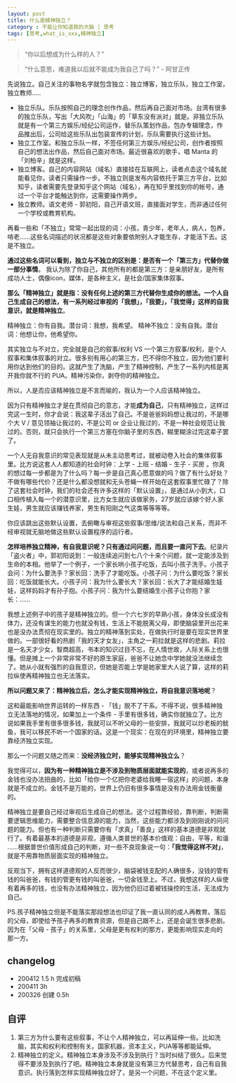 ```yaml
---
layout: post
title: 什么是精神独立？
category : 不能让你知道我的大脑 | 思考
tags: [思考,what_is_xxx,精神独立]
---
```



> “你以后想成为什么样的人？”

> “什么意思，难道我以后就不能成为我自己了吗？” - 阿甘正传

先说独立。自己关注的事物名字就包含独立：独立博客，独立乐队，独立工作室，独立教师.....

- 独立乐队。乐队按照自己的理念创作作品，然后再自己面对市场。台湾有很多的独立乐队，写出「大风吹」「山海」的「草东没有派对」就是。非独立乐队就是有一个第三方娱乐/经纪公司运作，替乐队策划作品，包办专辑理念，作品推出后，公司给这些乐队出包装宣传的计划，乐队需要执行这些计划。
- 独立工作室。和独立乐队一样，不签任何第三方娱乐/经纪公司，创作者按照自己的想法出作品，然后自己面对市场。最近很喜欢的歌手，唱 Manta 的「刘柏辛」就是这样。
- 独立博客。自己的内容网站（域名）直接挂在互联网上，读者点击这个域名就能看见你，读者只需操作一步。不独立则是发布内容依托于第三方平台，比如知乎，读者需要先登录知乎这个网站（域名），再在知乎里找到你的帐号，通过一个平台才能触达到你，这需要操作两步。
- 独立教师。语文老师 - 郭初阳，自己开语文班，直接面对学生，而非通过任何一个学校或教育机构。

再看一些和「不独立」常常一起出现的词：小孩，青少年，老年人，病人，包养，啃老......这些名词描述的状况都是这些对象要依附别人才能生存，才能活下去。这是不独立。

**通过这些名词可以看到，独立与不独立的区别是：是否有一个「第三方」代替你做一部分事情**。 我认为除了你自己，其他所有的都是第三方：是亲朋好友，是所有成功人士，偶像icon，媒体，是各种主义，是社会/国家集体叙事。

**那么「精神独立」就是指：没有任何上述的第三方代替你生成你的想法。一个人自己生成自己的想法，有一系列经过审视的「我想」，「我要」，「我觉得」这样的自我意识，就是精神独立**。

精神独立：你有自我。潜台词：我想，我希望。
精神不独立：没有自我。潜台词：他想让你，他希望你。

其实独立与不对立，完全就是自己的叙事/权利 VS 一个第三方叙事/权利，是个人叙事和集体叙事的对立。很多别有用心的第三方，巴不得你不独立，因为他们要利用你达到他们的目的。这就产生了洗脑，产生了精神控制，产生了一系列内核是离开我你就不行的 PUA。精神污染你，剥夺你的精神独立。

所以，人是否应该精神独立是不言而喻的，我认为一个人应该精神独立。

因为只有精神独立才是在贯彻自己的意志，才能**成为自己**，只有精神独立，这样过完这一生时，你才会说：我这辈子活出了自己。不是爸爸妈妈想让我过的，不是哪个大 V / 意见领袖让我过的，不是公司 or 企业让我过的，不是一种社会规范让我过的。否则，就只会执行一个第三方塞在你脑子里的东西，糊里糊涂过完这辈子罢了。

一个人无自我意识的常见表现就是从未主动思考过，就被动卷入社会的集体叙事里。比方说这套人人都知道的社会时钟：上学 - 上班 - 结婚 - 生子 - 买房 。你真的想过每一步都是为了什么吗？每一步是自己真心愿意做的吗？做了有什么好处？不做有哪些代价？还是什么都没想就和无头苍蝇一样开始在这套叙事里忙碌了？除了这套社会时钟，我们的社会还有许多这样的「默认设置」，是通过从小到大，口口相传植入每一个的潜意识里，比方女生就应该做家务，27岁就应该嫁个好人家生娃，男生就应该赚钱养家，男生有阳刚之气这类等等等等。

你应该跳出这些默认设置，去俯瞰与审视这些叙事/思维/说法和自己关系，而非不经审视就无脑地做这些默认设置程序的运行者。

**怎样培养独立精神，有自我意识呢？只有通过问问题，而且要一直问下去**。纪录片「盗火者」中，郭初阳说到：一般连续追问到七八个十来个问题，就一定能涉及到生命的本相。他举了一个例子，一个家长哄小孩子吃饭，去叫小孩子洗手。小孩子会问：为什么要洗手？家长回：洗手了才能吃饭。小孩子问：为什么要吃饭？家长回：吃饭就能长大。小孩子问：我为什么要长大？家长回：长大了才能结婚生娃娃，这样妈妈才有孙子抱。小孩子问：我为什么要结婚生小孩子让你抱？家长：...... 

我想上述例子中的孩子是精神独立的。但一个六七岁的早熟小孩，身体没长成没有体力，还没有谋生的能力也就没有钱，生活上不能脱离父母，即使脑袋里开出花来也是没办法贯彻在现实里的。独立的精神落到实处，在做执行时是要在现实世界里做的。一部很好看的热剧「我的天才女友」，主角之一莉拉就是这样的悲剧。莉拉是一名天才少女，智商超高，书本的知识过目不忘，在人情世故，人际关系上也很懂。但是摊上一个非常非常不好的原生家庭，爸爸不让她念中学她就没法继续念了。她从小就有强烈的自我意识，但她是否能上学是她家里大人说了算，这样的莉拉纵使再精神独立也无法落实。

**所以问题又来了：精神独立后，怎么才能实现精神独立，将自我意识落地呢**？

这和最能影响世界运转的一样东西 - 「钱」脱不了干系。不得不说，很多精神独立无法落地的情况，如果加上一个条件 - 手里有很多钱，确实你就独立了。比方说如果我手里有很多很多钱，我就可以不听父母的一些安排，我就可以炒老板的鱿鱼，我可以移民不听一个国家的话。这是一个现实：在现在的环境里，精神独立要靠经济独立实现。

那么一个问题又随之而来：**没经济独立时，能够实现精神独立么**？

我觉得可以，**因为有一种精神独立是不涉及到物质层面就能实现的**，或者说再多的金钱也没办法扭曲的，比如「给你一个亿把你老婆给我睡一宿这样」的问题，本身就是不成立的。金钱不是万能的，世界上仍旧有很多事情是没有办法用金钱衡量的。

精神独立是要自己经过审视后生成自己的想法。这个过程靠经验，靠判断，判断需要逻辑思维能力，需要整合信息源的能力，当然，这些能力都涉及到刚刚说的问问题的能力。但也有一种判断只需要你有「求真」「善良」这样的基本道德是非观就行了。有着最基本的道德是非观，遵循人类普世的基本价值观：自由，平等，和谐 ......根据普世价值形成自己的判断，对一些不良现象说一句：**「我觉得这样不对」**，就是不用靠物质层面实现的精神独立。

反观当下，拥有这样道德观的人反而很少，脑袋被钱支配的人确很多，没钱的管有钱的叫爸爸，有钱的管更有钱的叫爸爸，一切金钱至上。不过，我想这样的人纵使有着再多的钱，也没有办法精神独立，因为他仍旧过着被钱操控的生活，无法成为自己。

PS.孩子精神独立但是不能落实那段想法也印证了我一直认同的成人再教育。落后的父母，即使给予孩子再多的教育资源，但是自己跟不上，还是会诞生很多悲剧。因为在「父母 - 孩子」的关系里，父母是更有权利的那方，更能影响现实走向的那一方。

## changelog
- 200412  1.5 h 完成初稿
- 200411  3h
- 200326 创建 0.5h

## 自评

1. 第三方为什么要有这些叙事，不让个人精神独立，可以再延伸一些。比如洗脑，其实和权利和控制有关。国家机器，资本主义，PUA等等都能延伸。
2.  精神独立的定义。精神独立本身涉及不涉及到执行？当时纠结了很久。后来觉得不要涉及到执行了吧。精神独立本身就是没有第三方代替思考，自己有自我意识。执行落到怎样实现精神独立好了，是另一个问题，不在这个定义里。
